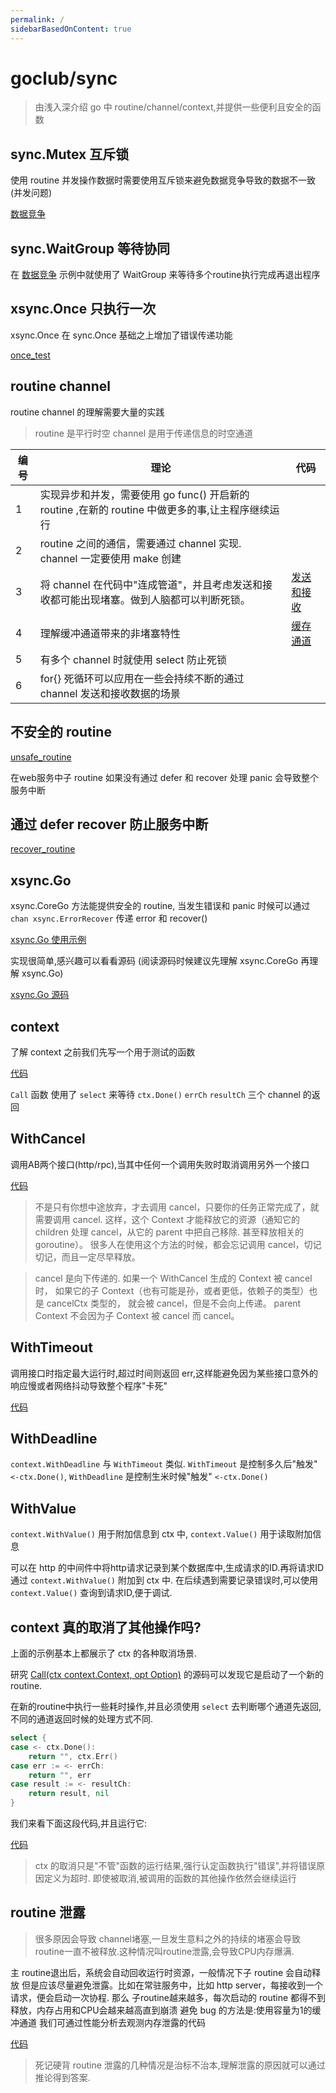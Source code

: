 ```yaml
---
permalink: /
sidebarBasedOnContent: true
---
```


# goclub/sync

> 由浅入深介绍 go 中 routine/channel/context,并提供一些便利且安全的函数

## sync.Mutex 互斥锁

使用 routine 并发操作数据时需要使用互斥锁来避免数据竞争导致的数据不一致(并发问题)

[数据竞争](./example/internal/data_race/main.go?embed)

## sync.WaitGroup 等待协同

在 [数据竞争](./example/internal/data_race/main.go?embed) 示例中就使用了 WaitGroup 来等待多个routine执行完成再退出程序

## xsync.Once 只执行一次

xsync.Once 在 sync.Once 基础之上增加了错误传递功能

[once_test](./once_test.go?embed)


## routine channel

routine channel 的理解需要大量的实践 


>  routine 是平行时空 channel 是用于传递信息的时空通道

|编号|理论|代码|
|---|---|---|
| 1 | 实现异步和并发，需要使用 go func() 开启新的 routine ,在新的 routine 中做更多的事,让主程序继续运行 | |
| 2 | routine 之间的通信，需要通过 channel 实现. channel 一定要使用 make 创建 | |
| 3 | 将 channel 在代码中"连成管道"，并且考虑发送和接收都可能出现堵塞。做到人脑都可以判断死锁。 | [发送和接收](./example/internal/routine_channel/send_receive_test.go) | 
| 4 | 理解缓冲通道带来的非堵塞特性 | [缓存通道](./example/internal/routine_channel/buffer_channel_test.go) |
| 5 | 有多个 channel 时就使用 select 防止死锁 | |
| 6 | for{} 死循环可以应用在一些会持续不断的通过 channel 发送和接收数据的场景 | |

## 不安全的 routine

[unsafe_routine](example/internal/unsafe_routine/main.go?embed)

在web服务中子 routine 如果没有通过 defer 和  recover 处理 panic 会导致整个服务中断

## 通过 defer recover 防止服务中断

[recover_routine](example/internal/recover_routine/main.go?embed)

## xsync.Go

xsync.CoreGo 方法能提供安全的 routine, 当发生错误和 panic 时候可以通过 `chan xsync.ErrorRecover` 传递 error 和 recover()  

[xsync.Go 使用示例](./go_test.go?embed)

实现很简单,感兴趣可以看看源码 (阅读源码时候建议先理解 xsync.CoreGo 再理解 xsync.Go)

[xsync.Go 源码](go.go?embed)


## context

了解 context 之前我们先写一个用于测试的函数 

[代码](./example/internal/context/call_test.go)

`Call` 函数 使用了 `select` 来等待 `ctx.Done()` `errCh` `resultCh` 三个 channel 的返回

## WithCancel

调用AB两个接口(http/rpc),当其中任何一个调用失败时取消调用另外一个接口

[代码](./example/internal/context/with_cancel_test.go)


> 不是只有你想中途放弃，才去调用 cancel，只要你的任务正常完成了，就需要调用 cancel.
> 这样，这个 Context 才能释放它的资源（通知它的 children 处理 cancel，从它的 parent 中把自己移除.
> 甚至释放相关的 goroutine）。
> 很多人在使用这个方法的时候，都会忘记调用 cancel，切记切记，而且一定尽早释放。


> cancel 是向下传递的.
> 如果一个 WithCancel 生成的 Context 被 cancel 时，
> 如果它的子 Context（也有可能是孙，或者更低，依赖子的类型）也是 cancelCtx 类型的，
> 就会被 cancel，但是不会向上传递。
> parent Context 不会因为子 Context 被 cancel 而 cancel。

## WithTimeout

调用接口时指定最大运行时,超过时间则返回 err,这样能避免因为某些接口意外的响应慢或者网络抖动导致整个程序"卡死"

[代码](./example/internal/context/with_timeout_test.go)

## WithDeadline

`context.WithDeadline` 与 `WithTimeout` 类似. `WithTimeout` 是控制多久后"触发" `<-ctx.Done()`, `WithDeadline` 是控制生米时候"触发" `<-ctx.Done()`

## WithValue

`context.WithValue()` 用于附加信息到 ctx 中, `context.Value()` 用于读取附加信息

可以在 http 的中间件中将http请求记录到某个数据库中,生成请求的ID.再将请求ID通过 `context.WithValue()` 附加到 ctx 中.
在后续遇到需要记录错误时,可以使用 `context.Value()` 查询到请求ID,便于调试.


## context 真的取消了其他操作吗?

上面的示例基本上都展示了 ctx 的各种取消场景.

研究 [Call(ctx context.Context, opt Option)](./example/internal/context/call_test.go) 的源码可以发现它是启动了一个新的 routine.

在新的routine中执行一些耗时操作,并且必须使用 `select` 去判断哪个通道先返回,不同的通道返回时候的处理方式不同.

```go
select {
case <- ctx.Done():
    return "", ctx.Err()
case err := <- errCh:
    return "", err
case result := <- resultCh:
    return result, nil
}
```

我们来看下面这段代码,并且运行它:

[代码](./example/internal/context/cancel_test.go)

> ctx 的取消只是"不管"函数的运行结果,强行认定函数执行"错误",并将错误原因定义为超时.
> 即使被取消,被调用的函数的其他操作依然会继续运行


## routine 泄露

> 很多原因会导致 channel堵塞,一旦发生意料之外的持续的堵塞会导致routine一直不被释放.这种情况叫routine泄露,会导致CPU内存爆满.

主 routine退出后，系统会自动回收运行时资源，一般情况下子 routine 会自动释放
但是应该尽量避免泄露。比如在常驻服务中，比如 http server，每接收到一个请求，便会启动一次协程.
那么 子routine越来越多，每次启动的 routine 都得不到释放，内存占用和CPU会越来越高直到崩溃
避免 bug 的方法是:使用容量为1的缓冲通道
我们可通过性能分析去观测内存泄露的代码

[代码](./example/internal/routine_leaks/main.go)


> 死记硬背 routine 泄露的几种情况是治标不治本,理解泄露的原因就可以通过推论得到答案.



